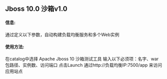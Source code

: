 ## Jboss 10.0 沙箱v1.0

#### 信息:
  通过定义以下参数，自动构建负载均衡服务和多个Web实例

#### 使用方法:
  在catalog中选择 Apache Jboss 10 沙箱测试工具
  输入以下必须项：名字、war包路径、实例数、访问端口
  点击Launch
  通过http://负载均衡IP:7500/app 来访问应用站点
